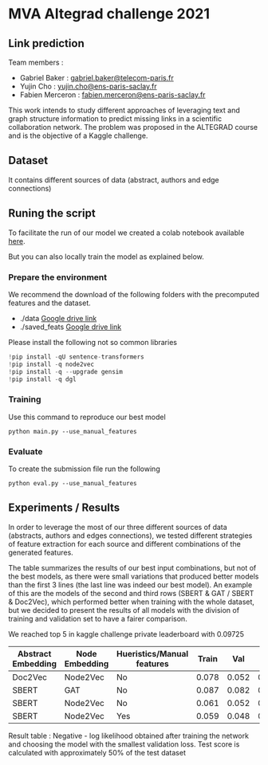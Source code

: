 # MVA Altegrad challenge 2021

## Link prediction
Team members :
* Gabriel Baker : gabriel.baker@telecom-paris.fr
* Yujin Cho : yujin.cho@ens-paris-saclay.fr
* Fabien Merceron : fabien.merceron@ens-paris-saclay.fr

This work intends to study different approaches of leveraging text and graph structure information to predict missing links in a scientific collaboration network.
The problem was proposed in the ALTEGRAD course and is the objective of a Kaggle challenge.

## Dataset
It contains different sources of data (abstract, authors and edge connections)

## Runing the script
To facilitate the run of our model we created a colab notebook available [here](https://colab.research.google.com/drive/1SapsWlFHveQJoVZ9UJ6B1MmEh0X-3hQL?usp=sharing).

But you can also locally train the model as explained below.

### Prepare the environment
We recommend the download of the following folders with the precomputed features and the dataset.

- ./data [Google drive link](https://drive.google.com/drive/folders/1Li1ycoCGqvFARk8992R5UTL2D56cn6pg?usp=sharing)
- ./saved\_feats [Google drive link](https://drive.google.com/drive/folders/1bqoZ9bxdFn7iLexoQ_Em69EvdzC4KdD0?usp=sharing)

Please install the following not so common libraries

```Python
!pip install -qU sentence-transformers
!pip install -q node2vec
!pip install -q --upgrade gensim
!pip install -q dgl
```

### Training
Use this command to reproduce our best model

```
python main.py --use_manual_features
```

### Evaluate
To create the submission file run the following

```
python eval.py --use_manual_features
```

## Experiments / Results
In order to leverage the most of our three different sources of data (abstracts, authors and edges connections), we tested different strategies of feature extraction for each source and different combinations of the generated features.

The table  summarizes the results of our best input combinations, but not of the best models, as there were small variations that produced better models than the first 3 lines (the last line was indeed our best model). An example of this are the models of the second and third rows (SBERT \& GAT / SBERT \& Doc2Vec), which performed better when training with the whole dataset, but we decided to present the results of all models with the division of training and validation set to have a fairer comparison.

We reached top 5 in kaggle challenge private leaderboard with 0.09725

| Abstract Embedding | Node Embedding | Hueristics/Manual features | Train | Val | Test |
| ------------- | ------------- | ------------- | --------- | --------- |--------- |
| Doc2Vec | Node2Vec | No  | 0.078 | 0.052 | 0.225 |
| SBERT | GAT | No  | 0.087 | 0.082 | 0.143 |
| SBERT | Node2Vec | No  | 0.061 | 0.052 | 0.146 |
| SBERT | Node2Vec | Yes  | 0.059 | 0.048 | 0.104 |


Result table : Negative - log likelihood obtained after training the network and choosing the model with the smallest validation loss. Test score is calculated with approximately 50% of the test dataset

